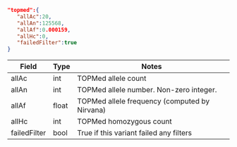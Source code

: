```json
"topmed":{ 
   "allAc":20,
   "allAn":125568,
   "allAf":0.000159,
   "allHc":0,
   "failedFilter":true
}
```
| Field        | Type  | Notes                                         |
|--------------|-------|-----------------------------------------------|
| allAc        | int   | TOPMed allele count                           |
| allAn        | int   | TOPMed allele number. Non-zero integer.       |
| allAf        | float | TOPMed allele frequency (computed by Nirvana) |
| allHc        | int   | TOPMed homozygous count                       |
| failedFilter | bool  | True if this variant failed any filters       |